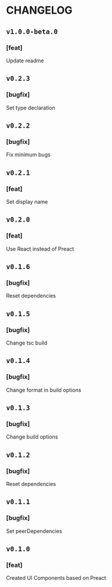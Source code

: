# CHANGELOG

## `v1.0.0-beta.0`

### [feat]
Update readme

## `v0.2.3`

### [bugfix]
Set type declaration

## `v0.2.2`

### [bugfix]
Fix minimum bugs

## `v0.2.1`

### [feat]
Set display name

## `v0.2.0`

### [feat]
Use React instead of Preact

## `v0.1.6`

### [bugfix]
Reset dependencies

## `v0.1.5`

### [bugfix]
Change tsc build

## `v0.1.4`

### [bugfix]
Change format in build options

## `v0.1.3`

### [bugfix]
Change build options

## `v0.1.2`

### [bugfix]
Reset dependencies

## `v0.1.1`

### [bugfix]
Set peerDependencies

## `v0.1.0`

### [feat]
Created UI Components based on Preact
